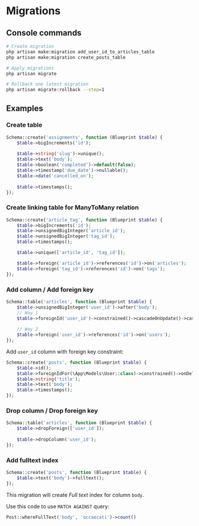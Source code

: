 # Migrations

## Console commands

```bash
# Create migration
php artisan make:migration add_user_id_to_articles_table
php artisan make:migration create_posts_table

# Apply migrations
php artisan migrate

# Rollback one latest migration
php artisan migrate:rollback --step=1
```

## Examples

### Create table

```php
Schema::create('assignments', function (Blueprint $table) {
    $table->bigIncrements('id');
    
    $table->string('slug')->unique();
    $table->text('body');
    $table->boolean('completed')->default(false);
    $table->timestamp('due_date')->nullable();
    $table->date('cancelled_on');
    
    $table->timestamps();
});
```

### Create linking table for ManyToMany relation

```php
Schema::create('article_tag', function (Blueprint $table) {
    $table->bigIncrements('id');
    $table->unsignedBigInteger('article_id');
    $table->unsignedBigInteger('tag_id');
    $table->timestamps();

    $table->unique(['article_id', 'tag_id']);

    $table->foreign('article_id')->references('id')->on('articles');
    $table->foreign('tag_id')->references('id')->on('tags');
});
```

### Add column / Add foreign key

```php
Schema::table('articles', function (Blueprint $table) {
    $table->unsignedBigInteger('user_id')->after('body');
    // Way 1
    $table->foreignId('user_id')->constrained()->cascadeOnUpdate()->cascadeOnDelete();
    
    // Way 2
    $table->foreign('user_id')->references('id')->on('users');
});
```

Add `user_id` column with foreign key constraint:

```php
Schema::create('posts', function (Blueprint $table) {
    $table->id();
    $table->foreignIdFor(\App\Models\User::class)->constrained()->onDelete('cascade');
    $table->string('title');
    $table->text('body');
    $table->timestamps();
});
```

### Drop column / Drop foreign key

```php
Schema::table('articles', function (Blueprint $table) {
    $table->dropForeign(['user_id']);
    
    $table->dropColumn('user_id');
});
```

### Add fulltext index

```php
Schema::create('posts', function (Blueprint $table) {
    $table->text('body')->fulltext();
});
```
This migration will create *Full text* index for column `body`.

Use this code to use `MATCH AGAINST` query:

```php
Post::whereFullText('body', 'occaecati')->count()
```
